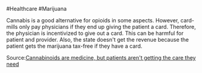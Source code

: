 #Healthcare #Marijuana

Cannabis is a good alternative for opioids in some aspects. However, card-mills only pay physicians if they end up giving the patient a card. Therefore, the physician is incentivized to give out a card. This can be harmful for patient and provider. Also, the state doesn't get the revenue because the patient gets the marijuana tax-free if they have a card. 

Source:[Cannabinoids are medicine, but patients aren't getting the care they need](https://www.kevinmd.com/blog/2021/03/cannabinoids-are-medicine-but-patients-arent-getting-the-care-they-need.html)